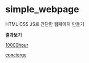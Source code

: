 # simple_webpage

HTML CSS JS로 간단한 웹페이지 만들기

**결과보기**

[10000hour](https://precious-choux-e0196c.netlify.app/)

[concierge](https://62fb49dddd454b7913fb8027--lively-dango-05f404.netlify.app/)

